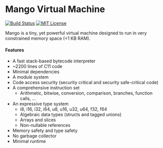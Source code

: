 # Mango Virtual Machine

[![Build Status](https://travis-ci.org/ektrah/mango.svg?branch=master)](https://travis-ci.org/ektrah/mango)
[![MIT License](https://img.shields.io/github/license/ektrah/mango.svg?maxAge=2592000)](LICENSE)

Mango is a tiny, yet powerful virtual machine designed to run in very constrained memory space (<1 KB RAM).

#### Features

* A fast stack-based bytecode interpreter
* ~2200 lines of C11 code
* Minimal dependencies
* A module system
* Code access security (security critical and security safe-critical code)
* A comprehensive instruction set
  * Arithmetic, bitwise, conversion, comparison, branches, function calls, ...
* An expressive type system
  * i8, i16, i32, i64, u8, u16, u32, u64, f32, f64
  * Algebraic data types (structs and tagged unions)
  * Arrays and slices
  * Non-nullable references
* Memory safety and type safety
* No garbage collector
* Minimal runtime
